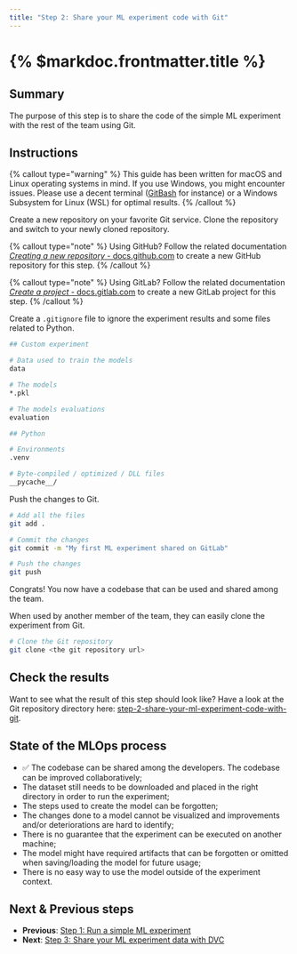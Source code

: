 ```yaml
---
title: "Step 2: Share your ML experiment code with Git"
---
```


# {% $markdoc.frontmatter.title %}

## Summary

The purpose of this step is to share the code of the simple ML experiment with the rest of the team using Git.

## Instructions

{% callout type="warning" %}
This guide has been written for macOS and Linux operating systems in mind. If you use Windows, you might encounter issues. Please use a decent terminal ([GitBash](https://gitforwindows.org/) for instance) or a Windows Subsystem for Linux (WSL) for optimal results.
{% /callout %}

Create a new repository on your favorite Git service. Clone the repository and switch to your newly cloned repository.

{% callout type="note" %}
Using GitHub? Follow the related documentation [_Creating a new repository_ - docs.github.com](https://docs.github.com/en/repositories/creating-and-managing-repositories/creating-a-new-repository) to create a new GitHub repository for this step.
{% /callout %}

{% callout type="note" %}
Using GitLab? Follow the related documentation [_Create a project_ - docs.gitlab.com](https://docs.gitlab.com/ee/user/project/working_with_projects.html#create-a-project) to create a new GitLab project for this step.
{% /callout %}

Create a `.gitignore` file to ignore the experiment results and some files related to Python.

```sh
## Custom experiment

# Data used to train the models
data

# The models
*.pkl

# The models evaluations
evaluation

## Python

# Environments
.venv

# Byte-compiled / optimized / DLL files
__pycache__/
```

Push the changes to Git.

```sh
# Add all the files
git add .

# Commit the changes
git commit -m "My first ML experiment shared on GitLab"

# Push the changes
git push
```

Congrats! You now have a codebase that can be used and shared among the team.

When used by another member of the team, they can easily clone the experiment from Git.

```sh
# Clone the Git repository
git clone <the git repository url>
```

## Check the results

Want to see what the result of this step should look like? Have a look at the Git repository directory here: [step-2-share-your-ml-experiment-code-with-git](https://github.com/csia-pme/a-guide-to-mlops/tree/main/pages/the-guide/step-2-share-your-ml-experiment-code-with-git).

## State of the MLOps process

- ✅ The codebase can be shared among the developers. The codebase can be improved collaboratively;
- The dataset still needs to be downloaded and placed in the right directory in order to run the experiment;
- The steps used to create the model can be forgotten;
- The changes done to a model cannot be visualized and improvements and/or deteriorations are hard to identify;
- There is no guarantee that the experiment can be executed on another machine;
- The model might have required artifacts that can be forgotten or omitted when saving/loading the model for future usage;
- There is no easy way to use the model outside of the experiment context.

## Next & Previous steps

- **Previous**: [Step 1: Run a simple ML experiment](/the-guide/step-1-run-a-simple-ml-experiment)
- **Next**: [Step 3: Share your ML experiment data with DVC](/the-guide/step-3-share-your-ml-experiment-data-with-dvc)
